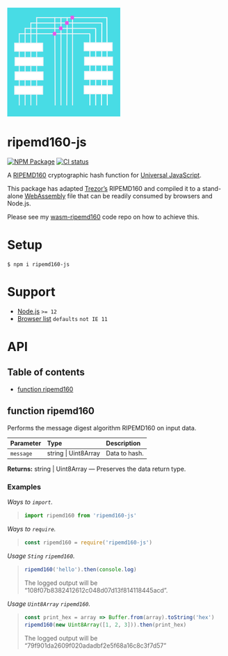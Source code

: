 ![RIPEMD1600 logo](https://raw.githubusercontent.com/pur3miish/ripemd160-js/main/static/ripemd-160.svg)

# ripemd160-js

[![NPM Package](https://img.shields.io/npm/v/ripemd160-js.svg)](https://www.npmjs.org/package/ripemd160-js) [![CI status](https://github.com/pur3miish/ripemd160-js/workflows/CI/badge.svg)](https://github.com/pur3miish/ripemd160-js/actions)

A [RIPEMD160](https://en.bitcoin.it/wiki/RIPEMD-160) cryptographic hash function for [Universal JavaScript](https://en.wikipedia.org/wiki/Isomorphic_JavaScript).

This package has adapted [Trezor’s](https://github.com/trezor/trezor-crypto/blob/master/ripemd160.c) RIPEMD160 and compiled it to a stand-alone [WebAssembly](https://caniuse.com/?search=web%20assembly) file that can be readily consumed by browsers and Node.js.

Please see my [wasm-ripemd160](https://github.com/pur3miish/ripemd160-wasm) code repo on how to achieve this.

# Setup

```shell
$ npm i ripemd160-js
```

# Support

- [Node.js](https://nodejs.org/en/) `>= 12`
- [Browser list](https://github.com/browserslist/browserslist) `defaults` `not IE 11`

# API

## Table of contents

- [function ripemd160](#function-ripemd160)

## function ripemd160

Performs the message digest algorithm RIPEMD160 on input data.

| Parameter | Type                 | Description   |
| :-------- | :------------------- | :------------ |
| `message` | string \| Uint8Array | Data to hash. |

**Returns:** string | Uint8Array — Preserves the data return type.

### Examples

_Ways to `import`._

> ```js
> import ripemd160 from 'ripemd160-js'
> ```

_Ways to `require`._

> ```js
> const ripemd160 = require('ripemd160-js')
> ```

_Usage `Sting` `ripemd160`._

> ```js
> ripemd160('hello').then(console.log)
> ```
>
> The logged output will be “108f07b8382412612c048d07d13f814118445acd”.

_Usage `Uint8Array` `ripemd160`._

> ```js
> const print_hex = array => Buffer.from(array).toString('hex')
> ripemd160(new Uint8Array([1, 2, 3])).then(print_hex)
> ```
>
> The logged output will be “79f901da2609f020adadbf2e5f68a16c8c3f7d57”
